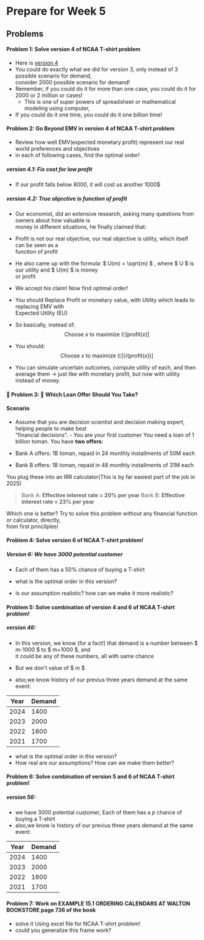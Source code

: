 # Prepare for Week 5
## Problems
#### **Problem 1:** Solve version 4 of NCAA T-shirt problem
- Here is [version 4](weeks/week03/#version-4-unifrom-random)
- You could do exactly what we did for version 3, only instead of 3 possible scenario for demand,  
consider 2000 possible scenario for demand!
- Remember,  if you could do it for more than one case, you could do it for 2000 or 2 million or cases!
    - This is one of super powers of spreadsheet or mathematical modeling using computer, 
- If you could do it one time, you could do it one billion time!
#### **Problem 2:** Go Beyond EMV in version 4 of NCAA T-shirt problem
- Review how well EMV(expected monetary profit) represent our real world preferences and objectives
- in each of following cases, find the optimal order!
##### version 4.1: Fix cost for low profit
- If our profit falls below 8000, it will cost us another 1000$
##### version 4.2: True objective is function of profit
- Our economist, did an extensive research, asking many questions from owners about how valuable is  
money in different situations, he finally claimed that:
- Profit is not our real objective, our real objective is utility, which itself can be seen as a  
function of profit
- He also came up with the formula: $ U(m) = \sqrt{m} $ , where $ U $ is our utility and $ U(m) $ is money  
or profit

- We accept his claim! Now find optimal order!

- You should Replace Profit or monetary value, with Utility which leads to replacing EMV with  
Expected Utility (EU)


- So basically, instead of: $$ \text{Choose } x \text{ to maximize } \mathbb{E}[\text{profit}(x)] $$



- You should: $$ \text{Choose } x \text{ to maximize } \mathbb{E}[U(\text{profit}(x))] $$


- You can simulate uncertain outcomes, compute utility of each, and then average them → just like with monetary profit, but now with utility instead of money.

#### 🧠 **Problem 3:** 🧮 **Which Loan Offer Should You Take?**

#### **Scenario**
- Assume that you are decision scientist and decision making expert, helping people to make best   
"financial decisions".
       - You are your first customer
You need a loan of 1 billion toman.
You have **two offers**:

- Bank A offers: 1B toman, repaid in 24 monthly installments of 50M each

- Bank B offers: 1B toman, repaid in 48 monthly installments of 31M each

You plug these into an IRR calculator(This is by far easiest part of the job in 2025)

> Bank A: **Effective interest rate = 20% per year**
> Bank B: **Effective interest rate = 23% per year**

Which one is better? 
Try to solve this problem without any financial function or calculator, directly,  
from first princilples!

#### Problem 4: Solve version 6 of NCAA T-shirt problem!
##### Version 6: We have 3000 potential customer
- Each of them has a 50% chance of buying a T-shirt
- what is the optimal order in this version?

- Is our assumption realistic? how can we make it more realistic?

#### Problem 5: Solve combination of version 4 and 6 of NCAA T-shirt problem!
##### version 46: 
- In this version, we know (for a fact!) that demand is a number between $ m-1000 $ to $ m+1000 $, and  
it could be any of these numbers, all with same chance 
- But we don't value of $ m $

- also,we know history of our previus three years demand at the same event:


|Year|Demand|
|---|---|
|2024 |1400|
|2023 |2000|
|2022 |1600|
|2021 |1700|

- what is the optimal order in this version? 
- How real are our assumptions? How can we make them better?
#### Problem 6: Solve combination of version 5 and 6 of NCAA T-shirt problem!
##### version 56: 
- we have 3000 potential customer, Each of them has a $p$ chance of buying a T-shirt
- also,we know is history of our previus three years demand at the same event:

|Year|Demand|
|---|---|
|2024 |1400|
|2023 |2000|
|2022 |1600|
|2021 |1700|


#### Problem 7: Work on EXAMPLE 15.1 ORDERING CALENDARS AT WALTON BOOKSTORE page 736 of the book
- solve it Using excel file for NCAA T-shirt problem!
- could you generalize this frame work?


